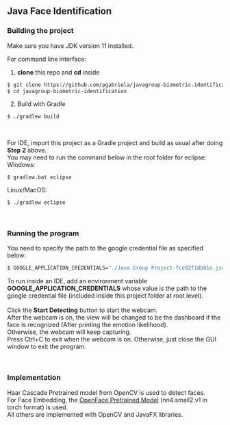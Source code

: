 ## Java Face Identification


### Building the project
Make sure you have JDK version 11 installed.

For command line interface:<br/>
1. **clone** this repo and **cd** inside<br/>
```bash
$ git clone https://github.com/pgabriela/javagroup-biometric-identification
$ cd javagroup-biometric-identification
```
2. Build with Gradle<br/>
```bash
$ ./gradlew build
```
<br/>

For IDE, import this project as a Gradle project and build as usual after doing **Step 2** above.<br/>
You may need to run the command below in the root folder for eclipse:<br/>
Windows:
```
$ gradlew.bat eclipse
```

Linux/MacOS:
```bash
$ ./gradlew eclipse
```

<br/>

### Running the program
You need to specify the path to the google credential file as specified below:
```bash
$ GOOGLE_APPLICATION_CREDENTIALS="./Java Group Project-fce92f1db01e.json" ./gradlew run
```
To run inside an IDE, add an environment variable **GOOGLE_APPLICATION_CREDENTIALS** whose value is the path to the google credential file (included inside this project folder at root level).<br/><br/>
Click the **Start Detecting** button to start the webcam.<br/>
After the webcam is on, the view will be changed to be the dashboard if the face is recognized (After printing the emotion likelihood).<br/>
Otherwise, the webcam will keep capturing.<br/>
Press Ctrl+C to exit when the webcam is on. Otherwise, just close the GUI window to exit the program.

<br/>

### Implementation
Haar Cascade Pretrained model from OpenCV is used to detect faces.<br/>
For Face Embedding, the [OpenFace Pretrained Model](https://cmusatyalab.github.io/openface/models-and-accuracies/#pre-trained-models) (nn4.small2.v1 in torch format) is used.<br/>
All others are implemented with OpenCV and JavaFX libraries.
